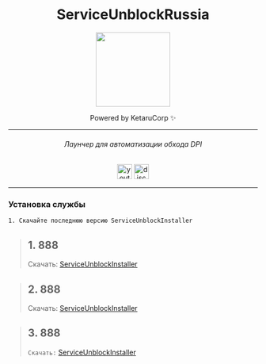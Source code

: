 
<div align="center">

# ServiceUnblockRussia

<img height="150" src="https://i.imgflip.com/65efzo.gif"/>

Powered by KetaruCorp ✨

<hr>

###### Лаунчер для автоматизации обхода DPI
<img src="https://img.shields.io/static/v1?message=Youtube&logo=youtube&label=&color=FF0000&logoColor=white&labelColor=&style=for-the-badge" height="30" alt="youtube logo"/> 
<img src="https://img.shields.io/static/v1?message=Discord&logo=discord&label=&color=5865f2&logoColor=white&labelColor=&style=for-the-badge" height="30" alt="discord logo"/><br>
</h2>
<hr>

<div id="logo">



###
<div align="left">

### Установка службы
```
1. Скачайте последнюю версию ServiceUnblockInstaller
```
> ## 1. 888 
> Скачать: [ServiceUnblockInstaller](https://github.com/lisikme/ServiceUnblockRussia/releases/tag/Stable)

> ## 2. 888 
> Скачать: [ServiceUnblockInstaller](https://github.com/lisikme/ServiceUnblockRussia/releases/tag/Stable)

> ## 3. 888 
> ```Скачать:``` [ServiceUnblockInstaller](https://github.com/lisikme/ServiceUnblockRussia/releases/tag/Stable)